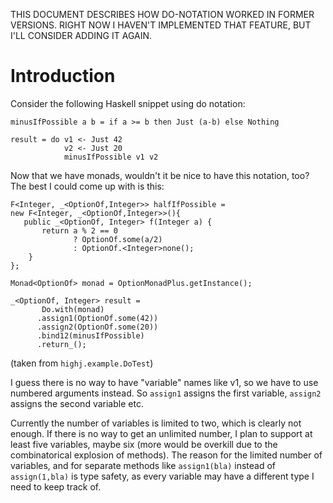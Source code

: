 THIS DOCUMENT DESCRIBES HOW DO-NOTATION WORKED IN FORMER VERSIONS. RIGHT NOW I HAVEN'T IMPLEMENTED THAT FEATURE, BUT I'LL CONSIDER ADDING IT AGAIN.

# Introduction #

Consider the following Haskell snippet using do notation:

```
minusIfPossible a b = if a >= b then Just (a-b) else Nothing

result = do v1 <- Just 42
            v2 <- Just 20
            minusIfPossible v1 v2 
```

Now that we have monads, wouldn't it be nice to have this notation, too? The best I could come up with is this:

```
F<Integer, _<OptionOf,Integer>> halfIfPossible = 
new F<Integer, _<OptionOf,Integer>>(){
   public _<OptionOf, Integer> f(Integer a) {
       return a % 2 == 0 
              ? OptionOf.some(a/2) 
              : OptionOf.<Integer>none();
    }
};

Monad<OptionOf> monad = OptionMonadPlus.getInstance();

_<OptionOf, Integer> result =
       Do.with(monad)
      .assign1(OptionOf.some(42))
      .assign2(OptionOf.some(20))
      .bind12(minusIfPossible)
      .return_(); 
```

(taken from `highj.example.DoTest`)

I guess there is no way to have "variable" names like v1, so we have to use numbered arguments instead. So `assign1` assigns the first variable, `assign2` assigns the second variable etc.

Currently the number of variables is limited to two, which is clearly not enough. If there is no way to get an unlimited number, I plan to support at least five variables, maybe six (more would be overkill due to the combinatorical explosion of methods). The reason for the limited number of variables, and for separate methods like `assign1(bla)` instead of `assign(1,bla)` is type safety, as every variable may have a different type I need to keep track of.